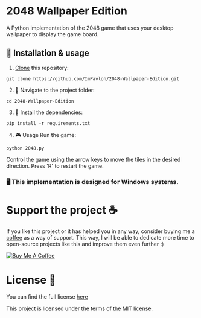 # 2048 Wallpaper Edition 
A Python implementation of the 2048 game that uses your desktop wallpaper to display the game board.

## 🚀 Installation & usage

1. [Clone](https://www.git-scm.com/docs/git-clone) this repository:
```
git clone https://github.com/ImPavloh/2048-Wallpaper-Edition.git
```

2. 📂 Navigate to the project folder:
```
cd 2048-Wallpaper-Edition
```

3. 🔌 Install the dependencies:
```
pip install -r requirements.txt
```

4. 🎮 Usage
Run the game:
```
python 2048.py
```
Control the game using the arrow keys to move the tiles in the desired direction. Press 'R' to restart the game.

### 🖥️ This implementation is designed for **Windows systems**.


# Support the project ☕
If you like this project or it has helped you in any way, consider buying me a [coffee](https://www.buymeacoffee.com/pavloh) as a way of support. This way, I will be able to dedicate more time to open-source projects like this and improve them even further :)

<a href="https://www.buymeacoffee.com/pavloh" target="_blank"><img src="https://www.buymeacoffee.com/assets/img/custom_images/orange_img.png" alt="Buy Me A Coffee" style="height: auto !important;width: auto !important;" ></a>

# License 📃
You can find the full license [here](https://github.com/ImPavloh/WhiTTsper-The-Lora/blob/master/LICENSE)

This project is licensed under the terms of the MIT license.
